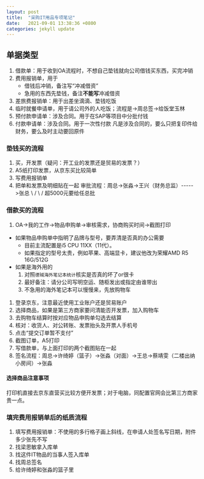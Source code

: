 ```yaml
---
layout: post
title:  "采购IT用品专项笔记"
date:   2021-09-01 13:38:36 +0800
categories: jekyll update
---
```


## 单据类型
1. 借款单：用于收到OA流程时，不想自己垫钱就向公司借钱买东西，买完冲销
1. 费用报销单，用于
	+ 借钱后冲销，备注写“冲减借资”
	+ 急用的东西先垫钱，备注**不能写**冲减借资
1. 差旅费报销单：用于出差坐滴滴、垫钱吃饭
1. 临时就餐申请单，用于请公司外的人吃饭；流程是->周总签->给饭堂玉林
1. 预付款申请单：涉及合同。用于在SAP等项目中分批付钱
1. 付款申请单：涉及合同。用于一次性付款
凡是涉及合同的，要么只把复印件给财务，要么及时主动要回原件

### 垫钱买的流程
1. 买，开发票（疑问：开工业的发票还是贸易的发票？）
1. A5纸打印发票，从京东买比较简单
1. 写费用报销单
1. 把单和发票及明细贴在一起
审批流程：周总->张淼->王兴（财务总监）----->张总
                        \                    /
                         \                  /
                          超5000元要给任总批

### 借款买的流程
1. OA->我的工作->物品申购单->审核需求，协商购买时间->截图打印
+ 如果物品申购单中指明了品牌与型号，要弄清是否真的办公需要
	+ 目前主流配置是i5 CPU 11XX（11代）。
	+ 如果指定的型号太贵，例如苹果、高端显卡，建议他改为荣耀AMD R5 16G/512G
+ 如果是海外用的
	1. 对照`德珹海外笔记本统计`核实是否真的坏了or很卡
	1. 最好备注：请分公司写明空运、随柜发出或指定由谁带出
	1. 不急用的海外笔记本可以慢慢来，先放购物车
1. 登录京东，注意最近使用工业账户还是贸易账户
1. 选择商品，如果是第三方商家要问清能否开发票，加入购物车
1. 去购物车结算时按对应物品申购单勾选去结算
1. 核对：收货人、对公转账、发票抬头及开票人手机号
1. 点击“提交订单暂不支付”
1. 截图订单，A5打印
1. 写借款单，与上面打印的两个截图贴在一起
1. 签名流程：周总->许绮婷（篮子）->张淼（对面）->王总->蔡靖雯（二楼出纳小房间）->张淼

#### 选择商品注意事项
打印机直接去京东直营买比较方便开发票；对于电脑，同配置官网会比第三方商家贵一点。

### 填完费用报销单后的纸质流程
1. 填写费用报销单：不使用的多行格子画上斜线，在申请人处签名写日期，附件多少张先不写
1. 找梁思敏拿入库单
1. 找这件IT物品的当事人签入库单
1. 找周总签名
1. 给许绮婷和张淼的篮子里

